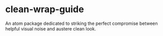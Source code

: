 # clean-wrap-guide
An atom package dedicated to striking the perfect compromise between helpful visual noise and austere clean look.
